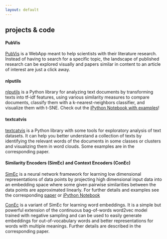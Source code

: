 ```yaml
---
layout: default
---
```


## projects & code

#### PubVis
[PubVis](https://pubvis.herokuapp.com/) is a WebApp meant to help scientists with their literature research. Instead of having to search for a specific topic, the landscape of published research can be explored visually and papers similar in content to an article of interest are just a click away.

#### nlputils
[nlputils](https://github.com/cod3licious/nlputils) is a Python library for analyzing text documents by transforming texts into tf-idf features, using various similarity measures to compare documents, classify them with a k-nearest-neighbors classifier, and visualize them with t-SNE. Check out the [iPython Notebook with examples](https://github.com/cod3licious/nlputils/blob/master/examples/examples.ipynb)!

#### textcatvis
[textcatvis](https://github.com/cod3licious/textcatvis) is a Python library with some tools for exploratory analysis of text datasets. It can help you better understand a collection of texts by identifying the relevant words of the documents in some classes or clusters and visualizing them in word clouds. Some examples are in the corresponding paper.

#### Similarity Encoders (SimEc) and Context Encoders (ConEc)
[SimEc](https://github.com/cod3licious/simec) is a neural network framework for learning low dimensional representations of data points by projecting high dimensional input data into an embedding space where some given pairwise similarities between the data points are approximated linearly. For further details and examples see the corresponding [paper](http://arxiv.org/abs/1702.01824) or [iPython Notebook](https://github.com/cod3licious/simec/blob/master/examples_simec.ipynb)

[ConEc](https://github.com/cod3licious/conec) is a variant of SimEc for learning word embeddings. It is a simple but powerful extension of the continuous bag-of-words word2vec model trained with negative sampling and can be used to easily generate embeddings for out-of-vocabulary words and better representations for words with multiple meanings. Further details are described in the corresponding paper.
